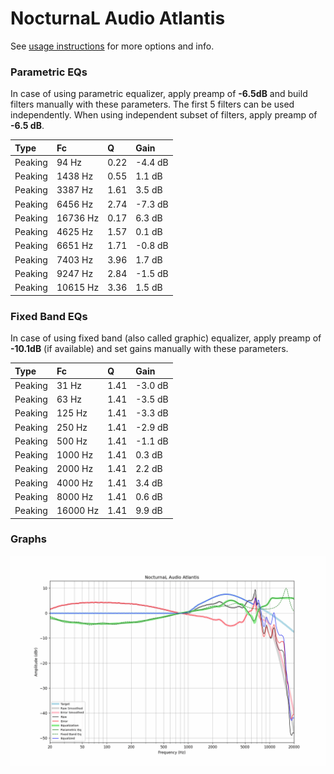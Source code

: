 # NocturnaL Audio Atlantis
See [usage instructions](https://github.com/jaakkopasanen/AutoEq#usage) for more options and info.

### Parametric EQs
In case of using parametric equalizer, apply preamp of **-6.5dB** and build filters manually
with these parameters. The first 5 filters can be used independently.
When using independent subset of filters, apply preamp of **-6.5 dB**.

| Type    | Fc       |    Q | Gain    |
|:--------|:---------|:-----|:--------|
| Peaking | 94 Hz    | 0.22 | -4.4 dB |
| Peaking | 1438 Hz  | 0.55 | 1.1 dB  |
| Peaking | 3387 Hz  | 1.61 | 3.5 dB  |
| Peaking | 6456 Hz  | 2.74 | -7.3 dB |
| Peaking | 16736 Hz | 0.17 | 6.3 dB  |
| Peaking | 4625 Hz  | 1.57 | 0.1 dB  |
| Peaking | 6651 Hz  | 1.71 | -0.8 dB |
| Peaking | 7403 Hz  | 3.96 | 1.7 dB  |
| Peaking | 9247 Hz  | 2.84 | -1.5 dB |
| Peaking | 10615 Hz | 3.36 | 1.5 dB  |

### Fixed Band EQs
In case of using fixed band (also called graphic) equalizer, apply preamp of **-10.1dB**
(if available) and set gains manually with these parameters.

| Type    | Fc       |    Q | Gain    |
|:--------|:---------|:-----|:--------|
| Peaking | 31 Hz    | 1.41 | -3.0 dB |
| Peaking | 63 Hz    | 1.41 | -3.5 dB |
| Peaking | 125 Hz   | 1.41 | -3.3 dB |
| Peaking | 250 Hz   | 1.41 | -2.9 dB |
| Peaking | 500 Hz   | 1.41 | -1.1 dB |
| Peaking | 1000 Hz  | 1.41 | 0.3 dB  |
| Peaking | 2000 Hz  | 1.41 | 2.2 dB  |
| Peaking | 4000 Hz  | 1.41 | 3.4 dB  |
| Peaking | 8000 Hz  | 1.41 | 0.6 dB  |
| Peaking | 16000 Hz | 1.41 | 9.9 dB  |

### Graphs
![](./NocturnaL%20Audio%20Atlantis.png)
